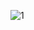 ![1](https://github.com/aziran07/AziranWebServer/assets/161091473/8bd8483b-b211-409e-ac08-e5d0f8c16f8d)
